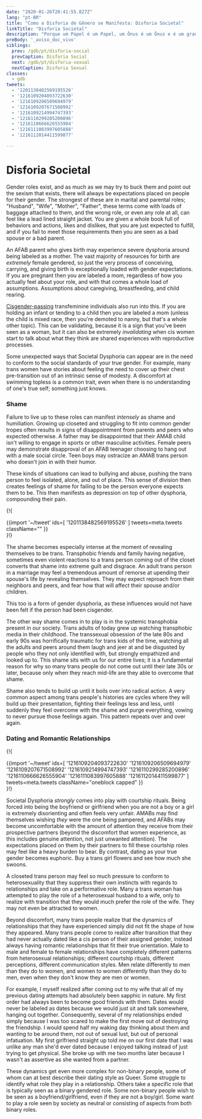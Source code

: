 ```yaml
---
date: "2020-01-26T20:41:55.827Z"
lang: "pt-BR"
title: "Como a Disforia de Gênero se Manifesta: Disforia Societal"
linkTitle: "Disforia Societal"
description: "Porque um Papel é um Papel, um Ônus é um Ônus e é um grande ônus viver no papel errado."
preBody: '_aviso_doc_vivo'
siblings:
  prev: /gdb/pt/disforia-social
  prevCaption: Disforia Social
  next: /gdb/pt/disforia-sexual
  nextCaption: Disforia Sexual
classes:
  - gdb
tweets:
  - '1201138482569195526'
  - '1216109204093722630'
  - '1216109206509694979'
  - '1216109207671508992'
  - '1216109214994747393'
  - '1216110299285200896'
  - '1216110666626555904'
  - '1216111083997605888'
  - '1216112014411599877'

---
```


# Disforia Societal

Gender roles exist, and as much as we may try to buck them and point out the sexism that exists, there will always be expectations placed on people for their gender. The strongest of these are in marital and parental roles; "Husband", "Wife", "Mother", "Father", these terms come with loads of baggage attached to them, and the wrong role, or even any role at all, can feel like a lead lined straight jacket. You are given a whole book full of behaviors and actions, likes and dislikes, that you are just expected to fulfill, and if you fail to meet those requirements then you are seen as a bad spouse or a bad parent.

An AFAB parent who gives birth may experience severe dysphoria around being labeled as a mother. The vast majority of resources for birth are *extremely* female gendered, so just the very process of conceiving, carrying, and giving birth is exceptionally loaded with gender expectations. If you are pregnant then you are labeled a mom, regardless of how you actually feel about your role, and with that comes a whole load of assumptions. Assumptions about caregiving, breastfeeding, and child rearing.

[Cisgender-passing](https://en.wikipedia.org/wiki/Passing_(gender)) transfeminine individuals also run into this. If you are holding an infant or tending to a child then you are labeled a mom (unless the child is mixed race, then you're demoted to nanny, but that's a whole other topic). This can be validating, because it is a sign that you've been seen as a woman, but it can also be extremely *invalidating* when cis women start to talk about what they think are shared experiences with reproductive processes.

Some unexpected ways that Societal Dysphoria can appear are in the need to conform to the social standards of your true gender. For example, many trans women have stories about feeling the need to cover up their chest pre-transition out of an intrinsic sense of modesty. A discomfort at swimming topless is a common trait, even when there is no understanding of one's true self; something just knows.

### Shame

Failure to live up to these roles can manifest *intensely* as shame and humiliation. Growing up closeted and struggling to fit into common gender tropes often results in signs of disappointment from parents and peers who expected otherwise. A father may be disappointed that their AMAB child isn't willing to engage in sports or other masculine activities. Female peers may demonstrate disapproval of an AFAB teenager choosing to hang out with a male social circle. Teen boys may ostracize an AMAB trans person who doesn't join in with their humor.

These kinds of situations can lead to bullying and abuse, pushing the trans person to feel isolated, alone, and out of place. This sense of division then creates feelings of shame for failing to be the person everyone expects them to be. This then manifests as depression on top of other dysphoria, compounding their pain.

{!{ <div class="gutter">{{import '~/tweet' ids=[
    '1201138482569195526'
] tweets=meta.tweets className="" }}</div> }!}

The shame becomes especially intense at the moment of revealing themselves to be trans. Transphobic friends and family having negative, sometimes even violent reactions to a trans person coming out of the closet converts that shame into extreme guilt and disgrace. An adult trans person in a marriage may feel a tremendous amount of remorse at upending their spouse's life by revealing themselves. They may expect reproach from their neighbors and peers, and fear how that will affect their spouse and/or children.

This too is a form of gender dysphoria, as these influences would not have been felt if the person had been cisgender.

The other way shame comes in to play is in the systemic transphobia present in our society. Trans adults of today grew up watching transphobic media in their childhood. The transsexual obsession of the late 80s and early 90s was horrifically traumatic for trans kids of the time, watching all the adults and peers around them laugh and jeer at and be disgusted by people who they not only identified with, but strongly empathized and looked up to. This shame sits with us for our entire lives; it is a fundamental reason for why so many trans people do not come out until their late 30s or later, because only when they reach mid-life are they able to overcome that shame.

Shame also tends to build up until it boils over into radical action. A very common aspect among trans people's histories are cycles where they will build up their presentation, fighting their feelings less and less, until suddenly they feel overcome with the shame and purge everything, vowing to never pursue those feelings again. This pattern repeats over and over again.

### Dating and Romantic Relationships

{!{ <div class="gutter">{{import '~/tweet' ids=[
  '1216109204093722630'
  '1216109206509694979'
  '1216109207671508992'
  '1216109214994747393'
  '1216110299285200896'
  '1216110666626555904'
  '1216111083997605888'
  '1216112014411599877'
] tweets=meta.tweets className="oneblock capped" }}</div> }!}

Societal Dysphoria *strongly* comes into play with courtship rituals. Being forced into being the boyfriend or girlfriend when you are not a boy or a girl is extremely disorienting and often feels very unfair. AMABs may find themselves wishing *they* were the one being pampered, and AFABs may become uncomfortable with the amount of attention they receive from their prospective partners (beyond the discomfort that women experience, as this includes genuine attention, not just unwanted attention). The expectations placed on them by their partners to fill these courtship roles may feel like a heavy burden to bear. By contrast, dating as your true gender becomes euphoric. Buy a trans girl flowers and see how much she swoons.

A closeted trans person may feel so much pressure to conform to heterosexuality that they suppress their own instincts with regards to relationships and take on a performative role. Many a trans woman has attempted to play the role of a heterosexual husband to a wife, only to realize with transition that they would much prefer the role of the wife. They may not even be attracted to women.

Beyond discomfort, many trans people realize that the dynamics of relationships that they have experienced simply did not fit the shape of how they appeared. Many trans people come to realize after transition that they had never actually dated like a cis person of their assigned gender, instead always having romantic relationships that fit their true orientation. Male to male and female to female relationships have completely different patterns from heterosexual relationships; different courtship rituals, different perceptions, different communication styles. Men relate differently to men than they do to women, and women to women differently than they do to men, even when they don't know they are men or women.

For example, I myself realized after coming out to my wife that all of my previous dating attempts had absolutely been sapphic in nature. My first order had always been to become good friends with them. Dates would never be labeled as dates because we would just sit and talk somewhere, hanging out together. Consequently, several of my relationships ended simply because I was too scared to make the first move out of destroying the friendship. I would spend half my waking day thinking about them and wanting to be around them, not out of sexual lust, but out of personal infatuation. My first girlfriend straight up told me on our first date that I was unlike any man she'd ever dated because I enjoyed talking instead of just trying to get physical. She broke up with me two months later because I wasn't as assertive as she wanted from a partner.

These dynamics get even more complex for non-binary people, some of whom can at best describe their dating style as Queer. Some struggle to identify what role they play in a relationship. Others take a specific role that is typically seen as a binary gendered role. Some non-binary people wish to be seen as a boyfriend/girlfriend, even if they are not a boy/girl. Some want to play a role seen by society as neutral or consisting of aspects from both binary roles.
